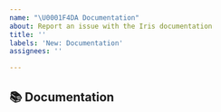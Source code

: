 ```yaml
---
name: "\U0001F4DA Documentation"
about: Report an issue with the Iris documentation
title: ''
labels: 'New: Documentation'
assignees: ''

---
```


## 📚 Documentation
<!-- See https://scitools-iris.readthedocs.io/en/latest/ -->
<!-- Describe the issue or provide a suggestion for improving the documentation -->
